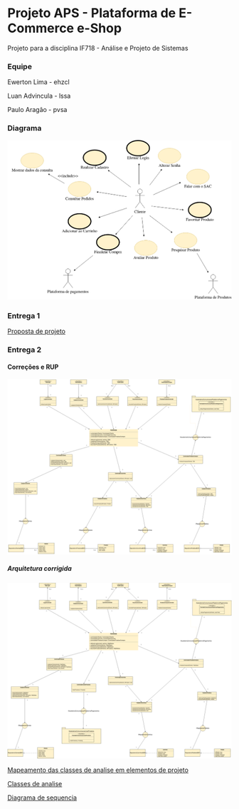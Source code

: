 # Projeto APS - Plataforma de E-Commerce e-Shop                                                                                  
Projeto para a disciplina IF718 - Análise e Projeto de Sistemas

### Equipe

Ewerton Lima   - ehzcl

Luan Advincula - lssa

Paulo Aragão   - pvsa

### Diagrama

![Diagrama UML](./docs/diagrama.png)

### Entrega 1

[Proposta de projeto](https://docs.google.com/document/d/17RXGTigwaIQsoJafAuFN54eFfRCHrjHxu_DlcEcw50U/edit?usp=sharing)

### Entrega 2

#### Correções e RUP

![Arquitetura da aplicação](https://github.com/ehzcl/projeto_aps/blob/main/docs/Arquitetura%20da%20aplica%C3%A7%C3%A3o%20(old).png)

##### Arquitetura corrigida

![Arquitetura da aplicacao corrigida](https://github.com/ehzcl/projeto_aps/blob/main/docs/Arquitetura%20da%20aplica%C3%A7%C3%A3o.png)

[Mapeamento das classes de analise em elementos de projeto](https://docs.google.com/document/d/1i-lYCq-MT9uNl121jF3XeY9Z8JBGLJ_O7n3b9_RpHL8/edit?usp=sharing)

[Classes de analise](https://github.com/ehzcl/projeto_aps/blob/main/docs/classes%20de%20analise/classe%20de%20analise.md)

[Diagrama de sequencia](https://github.com/ehzcl/projeto_aps/blob/main/docs/diagramas%20de%20sequencia/diagrama%20de%20sequencia.md)

